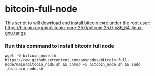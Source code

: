 # bitcoin-full-node
This script to will download and install bitcoin core under the root user:
https://bitcoin.org/bin/bitcoin-core-25.0/bitcoin-25.0-x86_64-linux-gnu.tar.gz

### Run this command to install bitcoin full node
```
wget -O bitcoin_node.sh https://raw.githubusercontent.com/anynodes/bitcoin-full-node/main/bitcoin_node.sh && chmod +x bitcoin_node.sh && sudo ./bitcoin_node.sh
```

